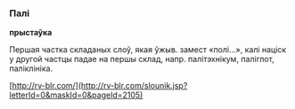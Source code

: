 ### Палі
**прыстаўка**

Першая частка складаных слоў, якая ўжыв. замест «полі...», калі націск у другой частцы падае на першы склад, напр. палітэхнікум, паліглот, паліклініка.

<a rel="author">[http://rv-blr.com/](http://rv-blr.com/slounik.jsp?letterId=0&maskId=0&pageId=2105)</a>
